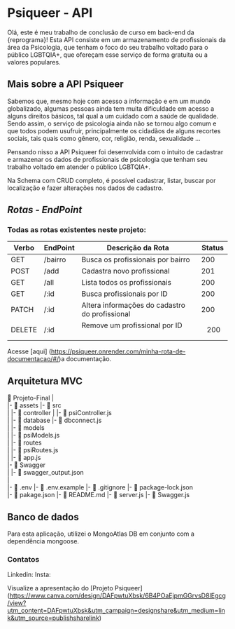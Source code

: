

# Psiqueer - API
Olá, este é meu trabalho de conclusão de curso em back-end da {reprograma}!
Esta API consiste em um armazenamento de profissionais da área da Psicologia, que tenham o foco do seu trabalho voltado para o público LGBTQIA+, que ofereçam esse serviço de forma gratuita ou a valores populares.

## Mais sobre a API Psiqueer 

Sabemos que, mesmo hoje com acesso a informação e em um mundo globalizado, algumas pessoas ainda tem muita dificuldade em acesso a alguns direitos básicos, tal qual a um cuidado com a saúde de qualidade. Sendo assim, o serviço de psicologia ainda não se tornou algo comum e que todos podem usufruir, principalmente os cidadãos de alguns recortes sociais, tais quais como gênero, cor, religião, renda, sexualidade ...

Pensando nisso a API Psiqueer foi desenvolvida com o intuito de cadastrar e armazenar os dados de profissionais de psicologia que tenham seu trabalho voltado em atender o público LGBTQIA+.

Na Schema com CRUD completo, é possível cadastrar, listar, buscar por localização e fazer alterações nos dados de cadastro.

## *Rotas - EndPoint*

### Todas as rotas existentes neste projeto:

| Verbo  |   EndPoint           |        Descrição da Rota                   | Status | 
| ------ | -------------------- | -------------------------------------------| ------ |
| GET    | /bairro              | Busca os profissionais por bairro         |   200  | 
| POST   | /add                 | Cadastra novo profissional             |   201  | 
| GET    | /all                 | Lista todos os profissionais               |   200  | 
| GET    | /:id                 | Busca profissionais por ID             |   200  | 
| PATCH  | /:id                 | Altera informações do cadastro do profissional     |   200  | 
| DELETE | /:id                 | Remove um profissional por ID                    |   200  |

Acesse [aqui] (https://psiqueer.onrender.com/minha-rota-de-documentacao/#/)a documentação. 

## Arquitetura MVC


  📁 Projeto-Final
  |       
  |-  📁 assets
  |-  📁 src  
  |    |- 📁 controller
  |         |- 📄 psiController.js  
  |    |- 📁 database 
            |- 📄 dbconnect.js    
  |    |- 📁 models  
  |         |- 📄 psiModels.js  
  |    |- 📁 routes  
  |         |- 📄 psiRoutes.js    
  |    |- 📄 app.js   
  |- 📁 Swagger    
  |         |- 📄 swagger_output.json           
  |           
  |-  📄 .env
  |-  📄 .env.example 
  |-  📄 .gitignore 
  |-  📄 package-lock.json   
  |-  📄 pakage.json 
  |-  📄 README.md 
  |-  📄 server.js
  |-  📄 Swagger.js
    
  
## Banco de dados
Para esta aplicação, utilizei o MongoAtlas DB em conjunto com a dependência mongoose.


### Contatos
Linkedin:
Insta: 

 



















Visualize a apresentação do [Projeto Psiqueer] (https://www.canva.com/design/DAFpwtuXbsk/6B4POaEjpmGGrvsD8IEgcg/view?utm_content=DAFpwtuXbsk&utm_campaign=designshare&utm_medium=link&utm_source=publishsharelink)